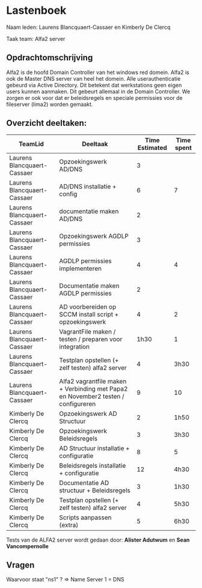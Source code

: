 # Lastenboek

Naam leden: Laurens Blancquaert-Cassaer en Kimberly De Clercq

Taak team: Alfa2 server

## Opdrachtomschrijving
Alfa2 is de hoofd Domain Controller van het windows red domein. Alfa2 is ook de Master DNS server van heel het domein.
Alle userauthenticatie gebeurd via Active Directory. Dit betekent dat werkstations geen eigen users kunnen aanmaken. Dit gebeurt allemaal in de Domain Controller. We zorgen er ook voor dat er beleidsregels en speciale permissies voor de fileserver (lima2) worden gemaakt.

## Overzicht deeltaken:
| TeamLid                     | Deeltaak          | Time Estimated | Time spent  |
| --------------              | --------------    | -------------- | --------------|
| Laurens Blancquaert-Cassaer | Opzoekingswerk AD/DNS   | 3        |               |
| Laurens Blancquaert-Cassaer | AD/DNS installatie + config   |  6 |      7         |
| Laurens Blancquaert-Cassaer | documentatie maken AD/DNS  |  2    |               |
| Laurens Blancquaert-Cassaer | Opzoekingswerk AGDLP permissies | 3 |              |
| Laurens Blancquaert-Cassaer | AGDLP permissies implementeren  | 4 |      4        |
| Laurens Blancquaert-Cassaer | Documentatie maken AGDLP permissies | 2 |          |
| Laurens Blancquaert-Cassaer | AD voorbereiden op SCCM install script + opzoekingswerk | 4 |    2      |
| Laurens Blancquaert-Cassaer | VagrantFile maken / testen / preparen voor integration | 1h30 |   1       |
| Laurens Blancquaert-Cassaer  | Testplan opstellen (+ zelf testen) alfa2 server | 4 |  3h30 |
| Laurens Blancquaert-Cassaer | Alfa2 vagrantfile maken + Verbinding met Papa2 en November2 testen / configureren| 9 | 10 | 
| Kimberly De Clercq | Opzoekingswerk AD Structuur | 2  | 1h50   |
| Kimberly De Clercq | Opzoekingswerk Beleidsregels | 3 | 3h30   |
| Kimberly De Clercq | AD Structuur installatie + configuratie | 8 |  5 |
| Kimberly De Clercq | Beleidsregels installatie + configuratie | 12 |  4h30  |
| Kimberly De Clercq | Documentatie AD structuur + Beleidsregels | 3 |  1h30    |
| Kimberly De Clercq  | Testplan opstellen (+ zelf testen) alfa2 server | 4  | 5h30  |
| Kimberly De Clercq | Scripts aanpassen (extra) | 5 |  6h30    |


Tests van de ALFA2 server wordt gedaan door: **Alister Adutwum** en **Sean Vancompernolle**

## Vragen
Waarvoor staat "ns1" ?   => Name Server 1 = DNS  
